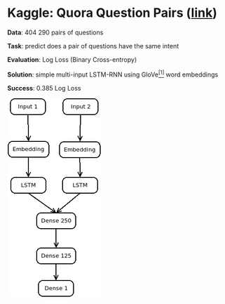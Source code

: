 # Kaggle: Quora Question Pairs ([link](https://www.kaggle.com/c/quora-question-pairs/overview))

__Data__: 404 290 pairs of questions

__Task__: predict does a pair of questions have the same intent

__Evaluation__: Log Loss (Binary Cross-entropy)

__Solution__: simple multi-input LSTM-RNN using GloVe[<sup>[1]</sup>](https://nlp.stanford.edu/projects/glove/) word embeddings

__Success__: 0.385 Log Loss

![](model.png)
